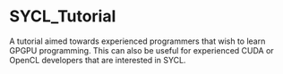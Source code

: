 # SYCL_Tutorial
A tutorial aimed towards experienced programmers that wish to learn GPGPU programming. This can also be useful for experienced CUDA or OpenCL developers that are interested in SYCL.
